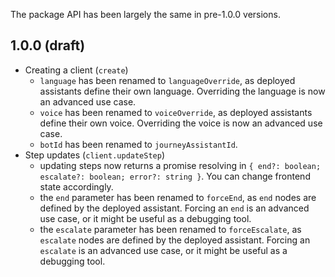 The package API has been largely the same in pre-1.0.0 versions.

## 1.0.0 (draft)

* Creating a client (`create`)
  * `language` has been renamed to `languageOverride`, as deployed assistants define their own language. Overriding the language is now an advanced use case.
  * `voice` has been renamed to `voiceOverride`, as deployed assistants define their own voice. Overriding the voice is now an advanced use case.
  * `botId` has been renamed to `journeyAssistantId`.
* Step updates (`client.updateStep`)
  * updating steps now returns a promise resolving in `{ end?: boolean; escalate?: boolean; error?: string }`. You can change frontend state accordingly.
  * the `end` parameter has been renamed to `forceEnd`, as `end` nodes are defined by the deployed assistant. Forcing an `end` is an advanced use case, or it might be useful as a debugging tool.
  * the `escalate` parameter has been renamed to `forceEscalate`, as `escalate` nodes are defined by the deployed assistant. Forcing an `escalate` is an advanced use case, or it might be useful as a debugging tool.
